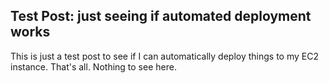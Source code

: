 ## Test Post: just seeing if automated deployment works

This is just a test post to see if I can automatically deploy things to my EC2 instance.  That's all.  Nothing to see here.
